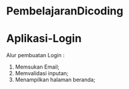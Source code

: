 # PembelajaranDicoding
# Aplikasi-Login
Alur pembuatan Login :
1. Memsukan Email;
2. Memvalidasi inputan;
3. Menampilkan halaman beranda;
